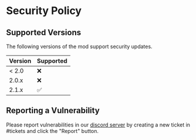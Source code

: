 # Security Policy

## Supported Versions

The following versions of the mod support security updates.

| Version | Supported          |
| ------- | ------------------ |
| < 2.0   | :x:                |
| 2.0.x   | :x:                |
| 2.1.x   | :white_check_mark: |

## Reporting a Vulnerability

Please report vulnerabilities in our [discord server](https://discord.gg/moulberry) by creating a new
ticket in #tickets and click the "Report" button.
